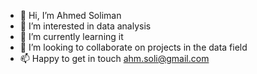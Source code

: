 - 👋 Hi, I’m Ahmed Soliman
- 👀 I’m interested in data analysis
- 🌱 I’m currently learning it
- 💞️ I’m looking to collaborate on projects in the data field
- 📫 Happy to get in touch ahm.soli@gmail.com

<!---
ahmsoli/ahmsoli is a ✨ special ✨ repository because its `README.md` (this file) appears on your GitHub profile.
You can click the Preview link to take a look at your changes.
--->
